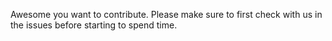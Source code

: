 
Awesome you want to contribute. Please make sure to first check with us in the issues before starting to spend time. 